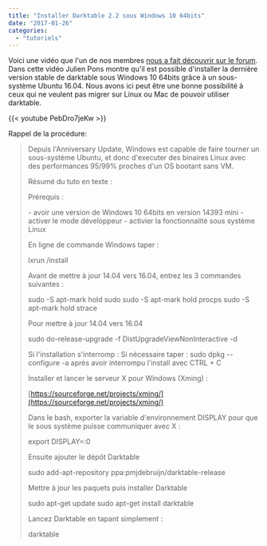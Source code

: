 ```yaml
---
title: "Installer Darktable 2.2 sous Windows 10 64bits"
date: "2017-01-26"
categories: 
  - "tutoriels"
---
```


Voici une vidéo que l'un de nos membres [nous a fait découvrir sur le forum](https://darktable.fr/forum/showthread.php?tid=1592). Dans cette vidéo Julien Pons montre qu'il est possible d'installer la dernière version stable de darktable sous Windows 10 64bits grâce à un sous-système Ubuntu 16.04. Nous avons ici peut être une bonne possibilité à ceux qui ne veulent pas migrer sur Linux ou Mac de pouvoir utiliser darktable.

{{< youtube PebDro7jeKw >}}

Rappel de la procédure:

> Depuis l'Anniversary Update, Windows est capable de faire tourner un sous-système Ubuntu, et donc d'executer des binaires Linux avec des performances 95/99% proches d'un OS bootant sans VM.
> 
> Résumé du tuto en texte :
> 
> Prérequis :
> 
> \- avoir une version de Windows 10 64bits en version 14393 mini - activer le mode développeur - activier la fonctionnalité sous système Linux
> 
> En ligne de commande Windows taper :
> 
> lxrun /install
> 
> Avant de mettre à jour 14.04 vers 16.04, entrez les 3 commandes suivantes :
> 
> sudo -S apt-mark hold sudo sudo -S apt-mark hold procps sudo -S apt-mark hold strace
> 
> Pour mettre à jour 14.04 vers 16.04
> 
> sudo do-release-upgrade -f DistUpgradeViewNonInteractive -d
> 
> Si l'installation s'interromp : Si nécessaire taper : sudo dpkg --configure -a après avoir interrompu l'install avec CTRL + C
> 
> Installer et lancer le serveur X pour Windows (Xming) :
> 
> [https://sourceforge.net/projects/xming/](https://sourceforge.net/projects/xming/)
> 
> Dans le bash, exporter la variable d'environnement DISPLAY pour que le sous système puisse communiquer avec X :
> 
> export DISPLAY=:0
> 
> Ensuite ajouter le dépôt Darktable
> 
> sudo add-apt-repository ppa:pmjdebruijn/darktable-release
> 
> Mettre à jour les paquets puis installer Darktable
> 
> sudo apt-get update sudo apt-get install darktable
> 
> Lancez Darktable en tapant simplement :
> 
> darktable
